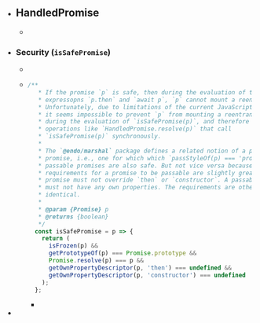 - ## HandledPromise
	-
- ### Security (`isSafePromise`)
	-
	- ```javascript
	  /**
	     * If the promise `p` is safe, then during the evaluation of the
	     * expressopns `p.then` and `await p`, `p` cannot mount a reentrancy attack.
	     * Unfortunately, due to limitations of the current JavaScript standard,
	     * it seems impossible to prevent `p` from mounting a reentrancy attack
	     * during the evaluation of `isSafePromise(p)`, and therefore during
	     * operations like `HandledPromise.resolve(p)` that call
	     * `isSafePromise(p)` synchronously.
	     *
	     * The `@endo/marshal` package defines a related notion of a passable
	     * promise, i.e., one for which which `passStyleOf(p) === 'promise'`. All
	     * passable promises are also safe. But not vice versa because the
	     * requirements for a promise to be passable are slightly greater. A safe
	     * promise must not override `then` or `constructor`. A passable promise
	     * must not have any own properties. The requirements are otherwise
	     * identical.
	     *
	     * @param {Promise} p
	     * @returns {boolean}
	     */
	    const isSafePromise = p => {
	      return (
	        isFrozen(p) &&
	        getPrototypeOf(p) === Promise.prototype &&
	        Promise.resolve(p) === p &&
	        getOwnPropertyDescriptor(p, 'then') === undefined &&
	        getOwnPropertyDescriptor(p, 'constructor') === undefined
	      );
	    };
	  ```
		-
-